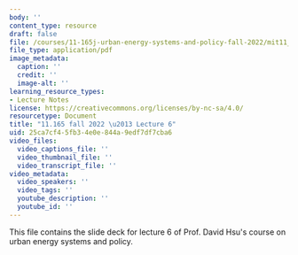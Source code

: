 ```yaml
---
body: ''
content_type: resource
draft: false
file: /courses/11-165j-urban-energy-systems-and-policy-fall-2022/mit11_165f22_lec6.pdf
file_type: application/pdf
image_metadata:
  caption: ''
  credit: ''
  image-alt: ''
learning_resource_types:
- Lecture Notes
license: https://creativecommons.org/licenses/by-nc-sa/4.0/
resourcetype: Document
title: "11.165 fall 2022 \u2013 Lecture 6"
uid: 25ca7cf4-5fb3-4e0e-844a-9edf7df7cba6
video_files:
  video_captions_file: ''
  video_thumbnail_file: ''
  video_transcript_file: ''
video_metadata:
  video_speakers: ''
  video_tags: ''
  youtube_description: ''
  youtube_id: ''
---
```

This file contains the slide deck for lecture 6 of Prof. David Hsu's course on urban energy systems and policy.